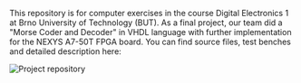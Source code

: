 This repository is for computer exercises in the course Digital Electronics 1 at Brno University of Technology (BUT). As a final project, our team did a "Morse Coder and Decoder" in VHDL language with further implementation for the NEXYS A7-50T FPGA board. You can find source files, test benches and detailed description here:

![Project repository](https://github.com/dmitrii-semenov/morse-coder-decoder)